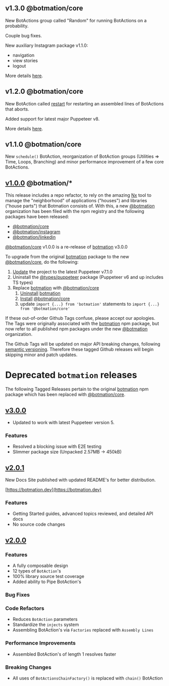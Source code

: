 ## v1.3.0 @botmation/core

New BotActions group called "Random" for running BotActions on a probability.

Couple bug fixes.

New auxiliary Instagram package v1.1.0:
 - navigation
 - view stories
 - logout

More details [here](https://github.com/mrWh1te/Botmation/pull/105).

## v1.2.0 @botmation/core

New BotAction called [restart](https://www.botmation.dev/api/abort#restart) for restarting an assembled lines of BotActions that aborts.

Added support for latest major Puppeteer v8.

More details [here](https://github.com/mrWh1te/Botmation/pull/97).

## v1.1.0 @botmation/core

New `schedule()` BotAction, reorganization of BotAction groups (Utilities => Time, Loops, Branching) and minor performance improvement of a few core BotActions.

## [v1.0.0](https://github.com/mrWh1te/Botmation/releases/tag/1.0.0) @botmation/*

This release includes a repo refactor, to rely on the amazing [Nx](https://nx.dev) tool to manage the "neighborhood" of applications ("houses") and libraries ("house parts") that Botmation consists of. With this, a new [@botmation](https://www.npmjs.com/org/botmation) organization has been filed with the npm registry and the following packages have been released:

- [@botmation/core](https://www.npmjs.com/package/@botmation/core)
- [@botmation/instagram](https://www.npmjs.com/package/@botmation/instagram)
- [@botmation/linkedin](https://www.npmjs.com/package/@botmation/linkedin)

[@botmation/core](https://www.npmjs.com/package/@botmation/core) v1.0.0 is a re-release of [botmation](https://www.npmjs.com/package/botmation) v3.0.0

To upgrade from the original [botmation](https://www.npmjs.com/package/botmation) package to the new [@botmation/core](https://www.npmjs.com/package/@botmation/core), do the following:
1. [Update](https://docs.npmjs.com/cli/v6/commands/npm-update) the project to the latest Puppeteer v7.1.0
2. Uninstall the [@types/puppeteer](https://www.npmjs.com/package/@types/puppeteer) package (Puppeteer v6 and up includes TS types)
3. Replace [botmation](https://www.npmjs.com/package/botmation) with [@botmation/core](https://www.npmjs.com/package/@botmation/core)
    1. [Uninstall](https://docs.npmjs.com/cli/v6/commands/npm-uninstall) [botmation](https://www.npmjs.com/package/botmation)
    2. [Install](https://docs.npmjs.com/cli/v6/commands/npm-install) [@botmation/core](https://www.npmjs.com/package/@botmation/core)
    3. update `import {...} from 'botmation'` statements to `import {...} from '@botmation/core'`

If these out-of-order Github Tags confuse, please accept our apologies. The Tags were originally associated with the [botmation](https://www.npmjs.com/package/botmation) npm package, but now refer to all published npm packages under the new [@botmation](https://www.npmjs.com/org/botmation) organization.

The Github Tags will be updated on major API breaking changes, following [semantic versioning](https://docs.npmjs.com/about-semantic-versioning). Therefore these tagged Github releases will begin skipping minor and patch updates.

# Deprecated `botmation` releases

The following Tagged Releases pertain to the original [botmation](https://www.npmjs.com/package/botmation) npm package which has been replaced with [@botmation/core](https://www.npmjs.com/package/@botmation/core).

## [v3.0.0](https://github.com/mrWh1te/Botmation/releases/tag/3.0.0)

- Updated to work with latest Puppeteer version 5.

### Features
 - Resolved a blocking issue with E2E testing
 - Slimmer package size (Unpacked 2.57MB -> 450kB)

## [v2.0.1](https://github.com/mrWh1te/Botmation/releases/tag/2.0.1)

New Docs Site published with updated README's for better distribution.

[https://botmation.dev](https://botmation.dev)

### Features
 - Getting Started guides, advanced topics reviewed, and detailed API docs
 - No source code changes

## [v2.0.0](https://github.com/mrWh1te/Botmation/releases/tag/2.0.0)

### Features
 - A fully composable design
 - 12 types of `BotAction`'s
 - 100% library source test coverage
 - Added ability to Pipe BotAction's

### Bug Fixes

### Code Refactors
 - Reduces `BotAction` parameters
 - Standardize the `injects` system
 - Assembling BotAction's via `Factories` replaced with `Assembly Lines`

### Performance Improvements
 - Assembled BotAction's of length 1 resolves faster

### Breaking Changes
 - All uses of `BotActionsChainFactory()` is replaced with `chain()` BotAction
